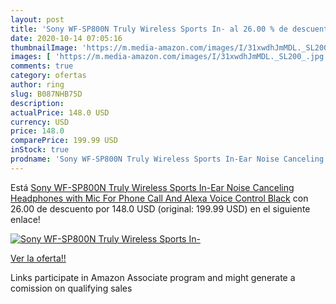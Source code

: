 ```yaml
---
layout: post
title: 'Sony WF-SP800N Truly Wireless Sports In- al 26.00 % de descuento'
date: 2020-10-14 07:05:16
thumbnailImage: 'https://m.media-amazon.com/images/I/31xwdhJmMDL._SL200_.jpg'
images: [ 'https://m.media-amazon.com/images/I/31xwdhJmMDL._SL200_.jpg' ]
comments: true
category: ofertas
author: ring
slug: B087NHB75D
description:
actualPrice: 148.0 USD
currency: USD
price: 148.0
comparePrice: 199.99 USD
inStock: true
prodname: 'Sony WF-SP800N Truly Wireless Sports In-Ear Noise Canceling Headphones with Mic For Phone Call And Alexa Voice Control  Black'
---
```


Está [Sony WF-SP800N Truly Wireless Sports In-Ear Noise Canceling Headphones with Mic For Phone Call And Alexa Voice Control  Black](https://www.amazon.com/dp/B087NHB75D/?tag=tolees-20) con 26.00 de descuento por 148.0 USD (original: 199.99 USD) en el siguiente enlace!

[![Sony WF-SP800N Truly Wireless Sports In-](https://m.media-amazon.com/images/I/31xwdhJmMDL._SL200_.jpg)](https://www.amazon.com/dp/B087NHB75D/?tag=tolees-20)

[Ver la oferta!!](https://www.amazon.com/dp/B087NHB75D/?tag=tolees-20)

Links participate in Amazon Associate program and might generate a comission on qualifying sales


